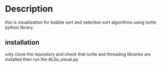 # Description

this is visualization for bubble sort and selection sort algorithms using turtle python library.

## installation

only clone the repository and check that turtle and threading libraries are installed then run the ALGs_visual.py
